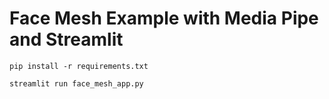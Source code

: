 # Face Mesh Example with Media Pipe and Streamlit

`pip install -r requirements.txt` 

`streamlit run face_mesh_app.py` 